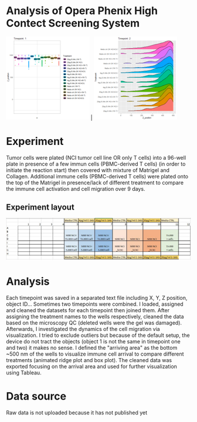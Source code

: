 # Analysis of Opera Phenix High Contect Screening System



<img src="https://github.com/AdamAdonyi/Analysis-of-Opera-Phenix-High-Content-Screening-System/blob/main/boxplot_all_timepoint.gif" width="45%" height="45%"/> |
<img src="https://github.com/AdamAdonyi/Analysis-of-Opera-Phenix-High-Content-Screening-System/blob/main/RidgePlot_all_timepoint.gif" width="45%" height="45%"/>



# Experiment

Tumor cells were plated (NCI tumor cell line OR only T cells) into a 96-well plate in presence of a few immun cells (PBMC-derived T cells) (in order to initiate the reaction start) then covered with mixture of Matrigel and Collagen. Additional immune cells (PBMC-derived T cells) were plated onto the top of the Matrigel in presence/lack of different treatment to compare the immune cell activation and cell migration over 9 days.

## Experiment layout

![alt text](https://github.com/AdamAdonyi/Analysis-of-Opera-Phenix-High-Content-Screening-System/blob/main/layout.JPG)


# Analysis

Each timepoint was saved in a separated text file including X, Y, Z position, object ID... Sometimes two timepoints were combined. I loaded, assigned and cleaned the datasets for each timepoint then joined them. After assigning the treatment names to the wells respectively, cleaned the data based on the microscopy QC (deleted wells were the gel was damaged). Afterwards, I investigated the dynamics of the cell migration via visualization. I tried to exclude outliers but because of the default setup, the device do not tract the objects (object 1 is not the same in timepoint one and two) it makes no sense. I defined the "arriving area" as the bottom ~500 nm of the wells to visualize immune cell arrival to compare different treatments (animated ridge plot and box plot). 
The cleaned data was exported focusing on the arrival area and used for further visualization using Tableau.

# Data source
Raw data is not uploaded because it has not published yet
